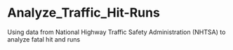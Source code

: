 # Analyze_Traffic_Hit-Runs
Using data from National Highway Traffic Safety Administration (NHTSA) to analyze fatal hit and runs
